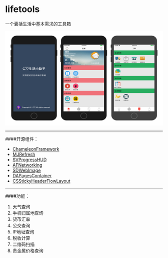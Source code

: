 # lifetools

一个囊括生活中基本需求的工具箱

![](https://github.com/C77Tech/lifetools/blob/master/bg.png)

----------
####开源组件：
- [ChameleonFramework](https://github.com/ViccAlexander/Chameleon)
- [MJRefresh](https://github.com/CoderMJLee/MJRefresh)
- [SVProgressHUD](http://samvermette.com/199)
- [AFNetworking](https://github.com/AFNetworking/AFNetworking)
- [SDWebImage](https://github.com/rs/SDWebImage)
- [DAPagesContainer](https://github.com/daria-kopaliani/DAPagesContainer)
- [CSStickyHeaderFlowLayout](https://github.com/jamztang/CSStickyHeaderFlowLayout)

-----------

####功能：
1. 天气查询
2. 手机归属地查询
3. 货币汇率
4. 公交查询
5. IP地址查询
6. 税收计算
7. 二维码扫描
8. 贵金属价格查询

